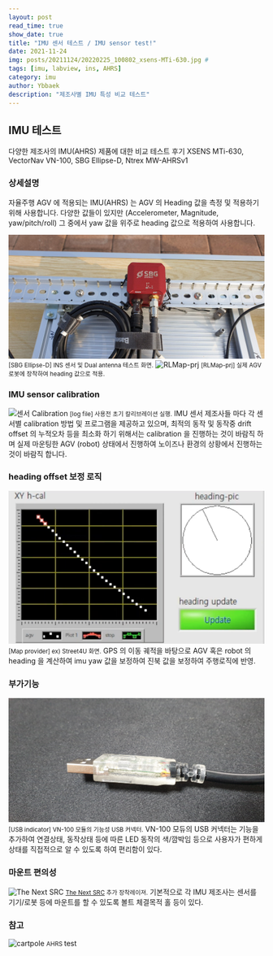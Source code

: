 ```yaml
---
layout: post
read_time: true
show_date: true
title: "IMU 센서 테스트 / IMU sensor test!"
date: 2021-11-24
img: posts/20211124/20220225_100802_xsens-MTi-630.jpg # 
tags: [imu, labview, ins, AHRS]
category: imu
author: Ybbaek
description: "제조사별 IMU 특성 비교 테스트"
---
```

## IMU 테스트
다양한 제조사의 IMU(AHRS) 제품에 대한 비교 테스트 후기
XSENS MTi-630, VectorNav VN-100, SBG Ellipse-D, Ntrex MW-AHRSv1

### 상세설명
자율주행 AGV 에 적용되는 IMU(AHRS) 는 AGV 의 Heading 값을 측정 및 적용하기 위해 사용합니다.
다양한 값들이 있지만 (Accelerometer, Magnitude, yaw/pitch/roll) 그 중에서 yaw 값을 위주로 heading 값으로 적용하여 사용합니다.

![Field](./assets/img/posts/20211124/SBG_Ellipse-D_simple-dual-antenna.jpg)
<small>[SBG Ellipse-D] INS 센서 및 Dual antenna 테스트 화면.</small>
![RLMap-prj](./assets/img/posts/20210902/SBG_Ellipse-D_scout-mini.jpg)
<small>[RLMap-prj] 실제 AGV 로봇에 장착하여 heading 값으로 적용.</small>

### IMU sensor calibration
![센서 Calibration](./assets/img/posts/20211124/log.jpg)
<small>[log file] 사용전 초기 칼리브레이션 실행.</small>
IMU 센서 제조사들 마다 각 센서별 calibration 방법 및 프로그램을 제공하고 있으며, 최적의 동작 및 동작중 drift offset 의 누적오차 등을 최소화 하기 위해서는 calibration 을 진행하는 것이 바람직 하며 실제 마운팅한 AGV (robot) 상태에서 진행하여 노이즈나 환경의 상황에서 진행하는 것이 바람직 합니다.

### heading offset 보정 로직
![ robot](./assets/img/posts/20211124/heading.png)
<small>[Map provider] ex) Street4U 화면.</small>
GPS 의 이동 궤적을 바탕으로 AGV 혹은 robot 의 heading 을 계산하여 imu yaw 값을 보정하여 진북 값을 보정하여 주행로직에 반영.

### 부가기능
![VN-100 USB connector](./assets/img/posts/20211124/VN-100_USB-connector_1.jpg)
<small>[USB indicator] VN-100 모듈의 기능성 USB 커넥터.</small>
VN-100 모듀의 USB 커넥터는 기능을 추가하여 연결상태, 동작상태 등에 따른 LED 동작의 색/깜박임 등으로 사용자가 편하게 상태를 직접적으로 알 수 있도록 하여 편리함이 있다.

### 마운트 편의성
![The Next SRC](./assets/img/posts/20211124/laser.jpg)
<small>[The Next SRC](https://github.com/yunbum/SRC) 추가 장착레이져.</small>
기본적으로 각 IMU 제조사는 센서를 기기/로봇 등에 마운트를 할 수 있도록 볼트 체결목적 홀 등이 있다. 

### 참고
![cartpole](./assets/img/posts/20211124/offroad-2.jpg)
<small>AHRS  </small>
test